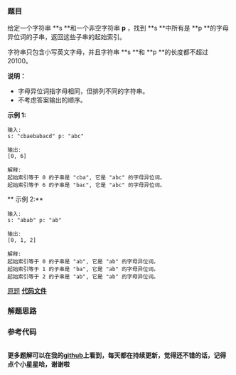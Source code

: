 ### 题目
给定一个字符串  **s  **和一个非空字符串  **p** ，找到  **s  **中所有是  **p
**的字母异位词的子串，返回这些子串的起始索引。

字符串只包含小写英文字母，并且字符串  **s  **和 **p  **的长度都不超过 20100。

**说明：**

  * 字母异位词指字母相同，但排列不同的字符串。
  * 不考虑答案输出的顺序。

**示例  1:**

    
    
    输入:
    s: "cbaebabacd" p: "abc"
    
    输出:
    [0, 6]
    
    解释:
    起始索引等于 0 的子串是 "cba", 它是 "abc" 的字母异位词。
    起始索引等于 6 的子串是 "bac", 它是 "abc" 的字母异位词。
    

**  示例 2:**

    
    
    输入:
    s: "abab" p: "ab"
    
    输出:
    [0, 1, 2]
    
    解释:
    起始索引等于 0 的子串是 "ab", 它是 "ab" 的字母异位词。
    起始索引等于 1 的子串是 "ba", 它是 "ab" 的字母异位词。
    起始索引等于 2 的子串是 "ab", 它是 "ab" 的字母异位词。
    

[原题](https://leetcode-cn.com/problems/find-all-anagrams-in-a-string/)    **[代码文件]()**


### 解题思路




### 参考代码

```go


```




**更多题解可以在我的[github](https://github.com/LZH139/leetcode_Go)上看到，每天都在持续更新，觉得还不错的话，记得点个小星星哈，谢谢啦**
